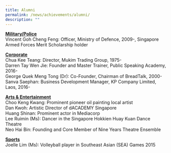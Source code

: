 ```yaml
---
title: Alumni
permalink: /news/achievements/alumni/
description: ""
---
```

**<u>Military/Police</u>** <br>
Vincent Goh Cheng Feng: Officer, Ministry of Defence, 2009-, Singapore Armed Forces Merit Scholarship holder

  

**<u>Corporate</u>** <br>
Chua Kee Teang: Director, Mukim Trading Group, 1975- <br>
Darren Tay Wen Jie: Founder and Master Trainer, Public Speaking Academy, 2016- <br>
George Quek Meng Tong (Dr): Co-Founder, Chairman of BreadTalk, 2000- <br>
Sanva Saephan: Business Development Manager, KP Company Limited, Laos, 2016-

  

**<u>Arts &amp; Entertainment</u>** <br>
Choo Keng Kwang: Prominent pioneer oil painting local artist <br>
Dan Kwoh: Artistic Director of dACADEMY Singapore <br>
Huang Shinan: Prominent actor in Mediacorp <br>
Lee Ruimin (Ms): Dancer in the Singapore Hokkien Huay Kuan Dance Theatre <br>
Neo Hai Bin: Founding and Core Member of Nine Years Theatre Ensemble

**<u>Sports</u>** <br>
Joelle Lim (Ms): Volleyball player in Southeast Asian (SEA) Games 2015